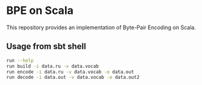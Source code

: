 # BPE on Scala

This repository provides an implementation of Byte-Pair Encoding on Scala.

## Usage from sbt shell

```bash
run --help
run build -i data.ru -v data.vocab
run encode -i data.ru -v data.vocab -o data.out
run decode -i data.out -v data.vocab -o data.out2
```
